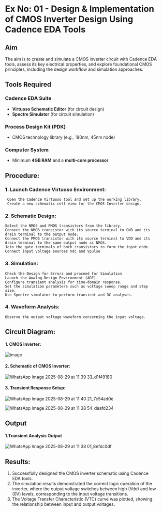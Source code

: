 # Ex No: 01 - Design & Implementation of CMOS Inverter Design Using Cadence EDA Tools

## Aim
The aim is to create and simulate a CMOS inverter circuit with Cadence EDA tools, assess its key electrical properties, and explore foundational CMOS principles, including the design workflow and simulation approaches.

## Tools Required

### Cadence EDA Suite
- **Virtuoso Schematic Editor** (for circuit design)  
- **Spectre Simulator** (for circuit simulation)  

### Process Design Kit (PDK)
- CMOS technology library (e.g., 180nm, 45nm node)  

### Computer System
- Minimum **4GB RAM** and a **multi-core processor**

## Procedure:
### 1. Launch Cadence Virtuoso Environment:
     Open the Cadence Virtuoso tool and set up the working library.
     Create a new schematic cell view for the CMOS Inverter design.
### 2. Schematic Design:
    Select the NMOS and PMOS transistors from the library.
    Connect the NMOS transistor with its source terminal to GND and its drain terminal to the output node.
    Connect the PMOS transistor with its source terminal to VDD and its drain terminal to the same output node as NMOS.
    Join the gate terminals of both transistors to form the input node.
    Connect input voltage sources Vdc and Vpulse
### 3. Simulation:
    Check the Design for Errors and proceed for Simulation
    Launch the Analog Design Environment (ADE).
    Configure transient analysis for time-domain response.
    Set the simulation parameters such as voltage sweep range and step size.
    Use Spectre simulator to perform transient and DC analyses.
### 4. Waveform Analysis:
    Observe the output voltage waveform concerning the input voltage.

## Circuit Diagram:
#### 1. CMOS Inverter:

![image](https://github.com/user-attachments/assets/e3e06487-52b2-4b56-9dcd-03c5c9394a4c)


#### 2. Schematic of CMOS Inverter:

![WhatsApp Image 2025-08-29 at 11 39 33_d1f49180](https://github.com/user-attachments/assets/ebf83d29-a250-4287-b312-28e9575cc086)


#### 3. Transient Response Setup:

![WhatsApp Image 2025-08-29 at 11 40 21_7c54ad0e](https://github.com/user-attachments/assets/fb19d574-d481-48fc-9a75-8d1603b10f8b)


![WhatsApp Image 2025-08-29 at 11 38 54_daafd234](https://github.com/user-attachments/assets/be5d12a1-5c22-46b9-a0ee-efcc42998423)




## Output
#### 1.Transient Analysis Output

![WhatsApp Image 2025-08-29 at 11 38 01_8efdc0df](https://github.com/user-attachments/assets/9ac10374-d1bd-4ce8-9ebd-33031e1e4d8e)



## Results:

1.	Successfully designed the CMOS inverter schematic using Cadence EDA tools.
2.	The simulation results demonstrated the correct logic operation of the inverter, where the output voltage switches between high (Vdd) and low (0V) levels, corresponding to the input voltage transitions.
3.	The Voltage Transfer Characteristic (VTC) curve was plotted, showing the relationship between input and output voltages.











